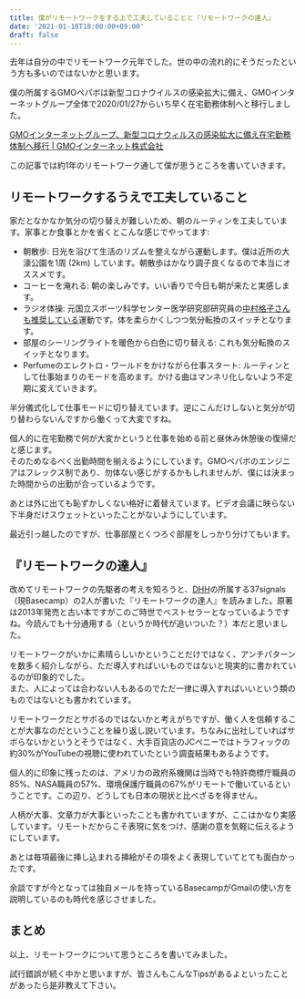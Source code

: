 ```yaml
---
title: 僕がリモートワークをする上で工夫していることと『リモートワークの達人』
date: '2021-01-10T18:00:00+09:00'
draft: false
---
```


去年は自分の中でリモートワーク元年でした。世の中の流れ的にそうだったという方も多いのではないかと思います。

僕の所属するGMOペパボは新型コロナウイルスの感染拡大に備え、GMOインターネットグループ全体で2020/01/27からいち早く在宅勤務体制へと移行しました。

[GMOインターネットグループ、新型コロナウィルスの感染拡大に備え在宅勤務体制へ移行 \| GMOインターネット株式会社](https://www.gmo.jp/news/article/6641/)

この記事では約1年のリモートワーク通して僕が思うところを書いていきます。

## リモートワークするうえで工夫していること

家だとなかなか気分の切り替えが難しいため、朝のルーティンを工夫しています。家事とか食事とかを省くとこんな感じでやってます:

* 朝散歩: 日光を浴びて生活のリズムを整えながら運動します。僕は近所の大濠公園を1周 (2km) しています。朝散歩はかなり調子良くなるので本当にオススメです。
* コーヒーを淹れる: 朝の楽しみです。いい香りで今日も朝が来たと実感します。 
* ラジオ体操: 元国立スポーツ科学センター医学研究部研究員の[中村格子さんも推奨している](https://www.1101.com/radio_taiso/)運動です。体を柔らかくしつつ気分転換のスイッチとなります。
* 部屋のシーリングライトを暖色から白色に切り替える: これも気分転換のスイッチとなります。
* Perfumeのエレクトロ・ワールドをかけながら仕事スタート: ルーティンとして仕事始まりのモードを高めます。かける曲はマンネリ化しないよう不定期に変えていきます。

半分儀式化して仕事モードに切り替えています。逆にこんだけしないと気分が切り替わらないんですから働くって大変ですね。  

個人的に在宅勤務で何が大変かというと仕事を始める前と昼休み休憩後の復帰だと感じます。    
そのためなるべく出勤時間を揃えるようにしています。GMOペパボのエンジニアはフレックス制であり、勿体ない感じがするかもしれませんが、僕には決まった時間からの出勤が合っているようです。

あとは外に出ても恥ずかしくない格好に着替えています。ビデオ会議に映らない下半身だけスウェットといったことがないようにしています。

最近引っ越したのですが、仕事部屋とくつろぐ部屋をしっかり分けてもいます。

## 『リモートワークの達人』

改めてリモートワークの先駆者の考えを知ろうと、[DHH](https://ja.wikipedia.org/wiki/%E3%83%87%E3%82%A4%E3%83%B4%E3%82%A3%E3%83%83%E3%83%89%E3%83%BB%E3%83%8F%E3%82%A4%E3%83%8D%E3%83%9E%E3%82%A4%E3%83%A4%E3%83%BC%E3%83%BB%E3%83%8F%E3%83%B3%E3%82%BD%E3%83%B3)の所属する37signals（現Basecamp）の2人が書いた『リモートワークの達人』を読みました。原著は2013年発売と古い本ですがこのご時世でベストセラーとなっているようですね。今読んでも十分通用する（というか時代が追いついた？）本だと思いました。

リモートワークがいかに素晴らしいかということだけではなく、アンチパターンを数多く紹介しながら、ただ導入すればいいものではないと現実的に書かれているのが印象的でした。  
また、人によっては合わない人もあるのでただ一律に導入すればいいという類のものではないとも書かれています。

リモートワークだとサボるのではないかと考えがちですが、働く人を信頼することが大事なのだということを繰り返し説いています。ちなみに出社していればサボらないかというとそうではなく、大手百貨店のJCペニーではトラフィックの約30%がYouTubeの視聴に使われていたという調査結果もあるようです。

個人的に印象に残ったのは、アメリカの政府系機関は当時でも特許商標庁職員の85%、NASA職員の57%、環境保護庁職員の67%がリモートで働いているということです。この辺り、どうしても日本の現状と比べざるを得ません。

人柄が大事、文章力が大事といったことも書かれていますが、ここはかなり実感しています。リモートだからこそ表現に気をつけ、感謝の意を気軽に伝えるようにしています。

あとは毎項最後に挿し込まれる挿絵がその項をよく表現していてとても面白かったです。

余談ですが今となっては独自メールを持っているBasecampがGmailの使い方を説明しているのも時代を感じさせました。

## まとめ

以上、リモートワークについて思うところを書いてみました。

試行錯誤が続く中かと思いますが、皆さんもこんなTipsがあるよといったことがあったら是非教えて下さい。
